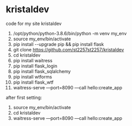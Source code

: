 # kristaldev
code for my site kristaldev
1) /opt/python/python-3.8.6/bin/python -m venv my_env
2) source my_env/bin/activate
3) pip install --upgrade pip && pip install flask
4) git clone https://github.com/st2257st2257/kristaldev
5) cd kristaldev
6) pip install waitress
7) pip install flask_login
8) pip install flask_sqlalchemy
9) pip install wtforms
10) pip install flask_wtf
11) waitress-serve —port=8090 —call hello:create_app

after first setting:
1) source my_env/bin/activate
2) cd kristaldev
3) waitress-serve —port=8090 —call hello:create_app

